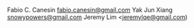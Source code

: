 Fabio C. Canesin <fabio.canesin@gmail.com>
Yak Jun Xiang <snowypowers@gmail.com>
Jeremy Lim  <jeremylqe@gmail.com)
